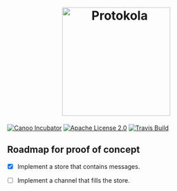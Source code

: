 <h1 align="center">
  <img width="250" src="https://rawgit.com/hastebrot/protokola/master/doc/protologo.png" alt="Protokola">
  <br>
</h1>

<!--<h4 align="center"></h4>-->

<!--<p align="center">-->
[![Canoo Incubator](https://img.shields.io/badge/canoo-incubator-yellow.svg?style=flat)](https://github.com/canoo)
[![Apache License 2.0](https://img.shields.io/badge/license-Apache%20License%202.0-blue.svg?style=flat)](http://www.apache.org/licenses/LICENSE-2.0)
[![Travis Build](https://img.shields.io/travis/hastebrot/protocola.svg)](https://travis-ci.org/hastebrot/protokola)
<!--</p>-->

## Roadmap for proof of concept

- [x] Implement a store that contains messages.
- [ ] Implement a channel that fills the store.

